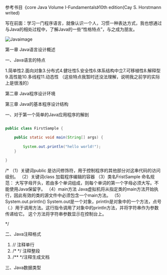 参考书目《core Java Volume I-Fundamentals》10th edition(Cay S. Horstmann writed)


写在前面：学习一门程序语言，就像认识一个人，习惯一种表达方式，我也想通过与Java的相处过程中，了解Java的一些“性格特点”，与之成为朋友。

![Javaimage](https://ask.qcloudimg.com/http-save/yehe-1510914/0oevnu9ij1.jpeg?imageView2/2/w/1620)


第一章 Java语言设计概述

一、Java语言的特点

1.简单性2.面向对象3.分布式4.健壮性5.安全性6.体系结构中立7.可移植性8.解释型9.高性能10.多线程11.动态性
（这些特点我暂时还没法理解，说明我之前学的实际上是很浅的）

第二章 Java程序设计环境

第三章 Java的基本程序设计结构

一、对于第一个简单的Java应用程序的解剖

```java

public class FirstSample {

	public static void main(String[] args) {
		
		System.out.println("hello world!");
	}
	
}
```


/*
（1）关键词public
是访问修饰符，用于控制程序的其他部分对这串代码的访问级别。
（2）关键词class
加载程序编辑的容器
（3）类名FristSample
命名规范：
大写字母开头，若由多个单词组成，则每个单词的第一个字母必须大写。不能使用Java保留字。
（4）main方法
Java虚拟机将从指定类的main方法开始执行，因此有效的类的源文件中必须包含一个main方法。
（5）System.out.println()
System.out是一个对象，println是对象中的一个方法，点号（.）用于调用方法。这行指令调用了对象中的println方法，并将字符串作为参数传递给它。
这个方法将字符串参数显示在控制台上。

*/

二、Java注释格式

1. // 注释单行
2. /* */ 注释整段
3. /** */注释生成文档

三、Java数据类型

